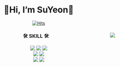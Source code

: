 <div align="center">
  
  # 👋Hi, I’m SuYeon👋
  
[![Hits](https://hits.seeyoufarm.com/api/count/incr/badge.svg?url=https%3A%2F%2Fgithub.com%2Fsuyyeon&count_bg=%23000000&title_bg=%23000000&icon=smugmug.svg&icon_color=%23E7E7E7&title=hits&edge_flat=false)](https://github.com/suyyeon)
  
</div>  
 
 
<div align="center">
  
  <img align="right" src="https://github-readme-stats.vercel.app/api/top-langs/?username=suyyeon&layout=compact&theme=apprentice"/>
  
  ### 🛠 SKILL 🛠
  <img src="https://img.shields.io/badge/-JAVA-007396?style=flat-square&logo=java&logoColor=white">
  <img src="https://img.shields.io/badge/-C-A8B9CC?style=flat-square&logo=C&logoColor=white">
  <img src="https://img.shields.io/badge/-C++-00599C?style=flat&logo=C%2B%2B"/>
  <br>
  <img src="https://img.shields.io/badge/-Oracle-F80000?style=flat-square&logo=Oracle&logoColor=white"/>
  <img src="https://img.shields.io/badge/-MySQL-4479A1?style=flat-square&logo=MySQL&logoColor=white">
  <br>
  <img src="https://img.shields.io/badge/-HTML5-E34F26?style=flat&logo=HTML5&logoColor=white"/>
  <img src="https://img.shields.io/badge/-CSS3-1572B6?style=flat&logo=CSS3"/>
  
<br>
</div>

